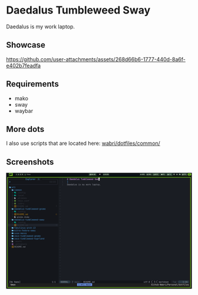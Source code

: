 # Daedalus Tumbleweed Sway

Daedalus is my work laptop.

## Showcase 

https://github.com/user-attachments/assets/268d66b6-1777-440d-8a6f-e402b7feadfa

## Requirements

- mako
- sway
- waybar

## More dots

I also use scripts that are located here: [wabri/dotfiles/common/](../common)

## Screenshots

![screenshot-tmux-ide](README.md.assets/screenshot-tmux-ide.png)
